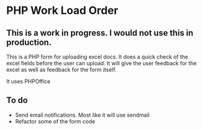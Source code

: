 # PHP Work Load Order

## This is a work in progress. I would not use this in production.

This is a PHP form for uploading excel docs. It does a quick check of the excel fields before the user can upload. It will give the user feedback for the excel as well as feedback for the form itself.

It uses PHPOffice

## To do
- Send email notifications. Most like it will use sendmail
- Refactor some of the form code


